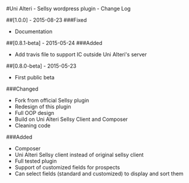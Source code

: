 #Uni Alteri - Sellsy wordpress plugin - Change Log

##[1.0.0] - 2015-08-23
###Fixed
- Documentation

##[0.8.1-beta] - 2015-05-24
###Added
- Add travis file to support IC outside Uni Alteri's server

##[0.8.0-beta] - 2015-05-23
- First public beta

###Changed
- Fork from official Sellsy plugin 
- Redesign of this plugin
- Full OOP design
- Build on Uni Alteri Sellsy Client and Composer 
- Cleaning code

###Added
- Composer
- Uni Alteri Sellsy client instead of original sellsy client
- Full tested plugin
- Support of customized fields for prospects
- Can select fields (standard and customized) to display and sort them